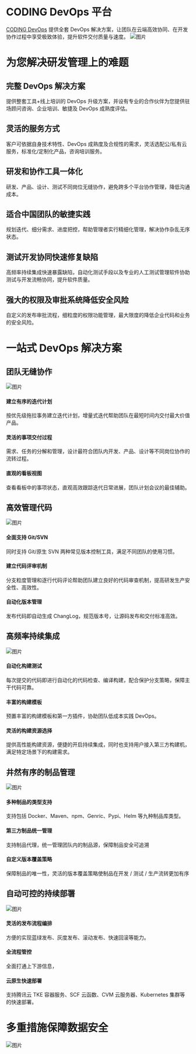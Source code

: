 # CODING DevOps 平台

[CODING DevOps](https://coding.net) 提供全套 DevOps 解决方案，让团队在云端高效协同、在开发协作过程中享受极致体验，提升软件交付质量与速度。
![图片](https://md-1253923140.cos.ap-shenzhen-fsi.myqcloud.com/DevOps.png)

# 为您解决研发管理上的难题

## 完整 DevOps 解决方案

提供整套工具+线上培训的 DevOps 升级方案，并设有专业的合作伙伴为您提供驻场顾问咨询、企业培训、敏捷及 DevOps 成熟度评估。

## 灵活的服务方式

客户可依据自身技术特性、DevOps 成熟度及合规性的需求，灵活选配公/私有云服务，标准化/定制化产品，咨询培训服务。

## 研发和协作工具一体化

研发、产品、设计、测试不同岗位无缝协作，避免跨多个平台协作管理，降低沟通成本。

## 适合中国团队的敏捷实践

规划迭代、细分需求、进度把控，帮助管理者实行精细化管理，解决协作杂乱无序状态。

## 测试开发协同快速修复缺陷

高频率持续集成快速暴露缺陷，自动化测试手段以及专业的人工测试管理软件协助测试与开发流畅协同，提升软件质量。

## 强大的权限及审批系统降低安全风险

自定义的发布审批流程，细粒度的权限功能管理，最大限度的降低企业代码和业务的安全风险。

# 一站式 DevOps 解决方案

## 团队无缝协作

![图片](https://assets.codehub.cn/images/requirement.bb96537d.jpg)

#### 建立有序的迭代计划

按优先级拖拉事务建立迭代计划，增量式迭代帮助团队在最短时间内交付最大价值产品。

#### 灵活的事项交付过程

需求、任务的分解和管理，设计最符合团队内开发、产品、设计等不同岗位协作的流转过程。

#### 直观的看板视图

查看看板中的事项状态，直观高效跟踪迭代日常进展，团队计划会议的最佳辅助。

## 高效管理代码

![图片](https://assets.codehub.cn/images/code-review.1a33a95d.jpg)

#### 全面支持 Git/SVN

同时支持 Git/原生 SVN 两种常见版本控制工具，满足不同团队的使用习惯。

#### 建立代码评审机制

分支粒度管理和逐行代码评论帮助团队建立良好的代码审查机制，提高研发生产安全性、高效性。

#### 自动化版本管理

发布代码即自动生成 ChangLog，规范版本号，让源码发布和交付标准高效。

## 高频率持续集成

![图片](https://assets.codehub.cn/images/ci.fa9c8240.jpg)

#### 自动化构建测试

每次提交的代码即进行自动化的代码检查、编译构建，配合保护分支策略，保障主干代码可靠。

#### 丰富的构建模板

预置丰富的构建模板和第一方插件，协助团队低成本实践 DevOps。

#### 灵活的构建资源选择

提供高性能构建资源，便捷的开启持续集成，同时也支持用户接入第三方构建机，满足特定场景下的构建需求。

## 井然有序的制品管理

![图片](https://assets.codehub.cn/images/artifact.58307620.jpg)

#### 多种制品的类型支持

支持包括 Docker、Maven、npm、Genric、Pypi、Helm 等九种制品库类型。

#### 第三方制品统一管理

支持制品代理，统一管理团队内的制品源，保障制品安全可追溯

#### 自定义版本覆盖策略

保障制品的唯一性，灵活的版本覆盖策略使制品在开发 / 测试 / 生产流转更加有序

## 自动可控的持续部署

![图片](https://md-1253923140.cos.ap-shenzhen-fsi.myqcloud.com/%E4%BC%81%E4%B8%9A%E5%BE%AE%E4%BF%A1%E6%88%AA%E5%9B%BE_d7b4090f-0cdd-4027-9b11-283d439da864.png)

#### 灵活的发布流程编排

方便的实现蓝绿发布、灰度发布、滚动发布、快速回滚等能力。

#### 全流程管控

全面打通上下游信息，

#### 云原生快速部署

支持腾讯云 TKE 容器服务、SCF 云函数、CVM 云服务器、Kubernetes 集群等的快速部署。

# 多重措施保障数据安全

![图片](https://md-1253923140.cos.ap-shenzhen-fsi.myqcloud.com/Xnip2020-04-08_22-10-50.jpg)

